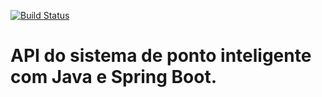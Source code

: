 [![Build Status](https://travis-ci.com/andersonl121/ponto-inteligente-api.svg?branch=master)](https://travis-ci.com/andersonl121/ponto-inteligente-api)

# API do sistema de ponto inteligente com Java e Spring Boot.
